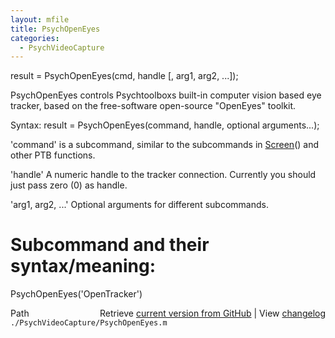 ```yaml
---
layout: mfile
title: PsychOpenEyes
categories:
  - PsychVideoCapture
---
```


result = PsychOpenEyes\(cmd, handle \[, arg1, arg2, ...\]\);

PsychOpenEyes controls Psychtoolboxs built\-in computer vision based eye
tracker, based on the free\-software open\-source "OpenEyes" toolkit.

Syntax: result = PsychOpenEyes\(command, handle, optional arguments...\);

'command' is a subcommand, similar to the subcommands in [Screen](/docs/Screen)\(\) and
other PTB functions.

'handle' A numeric handle to the tracker connection. Currently you should
just pass zero \(0\) as handle.

'arg1, arg2, ...' Optional arguments for different subcommands.


# Subcommand and their syntax/meaning:

PsychOpenEyes\('OpenTracker'\)


<div class="code_header" style="text-align:right;">
  <span style="float:left;">Path&nbsp;&nbsp;</span> <span class="counter">Retrieve <a href=
  "https://raw.github.com/Psychtoolbox-3/Psychtoolbox-3/beta/./PsychVideoCapture/PsychOpenEyes.m">current version from GitHub</a> | View <a href=
  "https://github.com/Psychtoolbox-3/Psychtoolbox-3/commits/beta/./PsychVideoCapture/PsychOpenEyes.m">changelog</a></span>
</div>
<div class="code">
  <code>./PsychVideoCapture/PsychOpenEyes.m</code>
</div>
